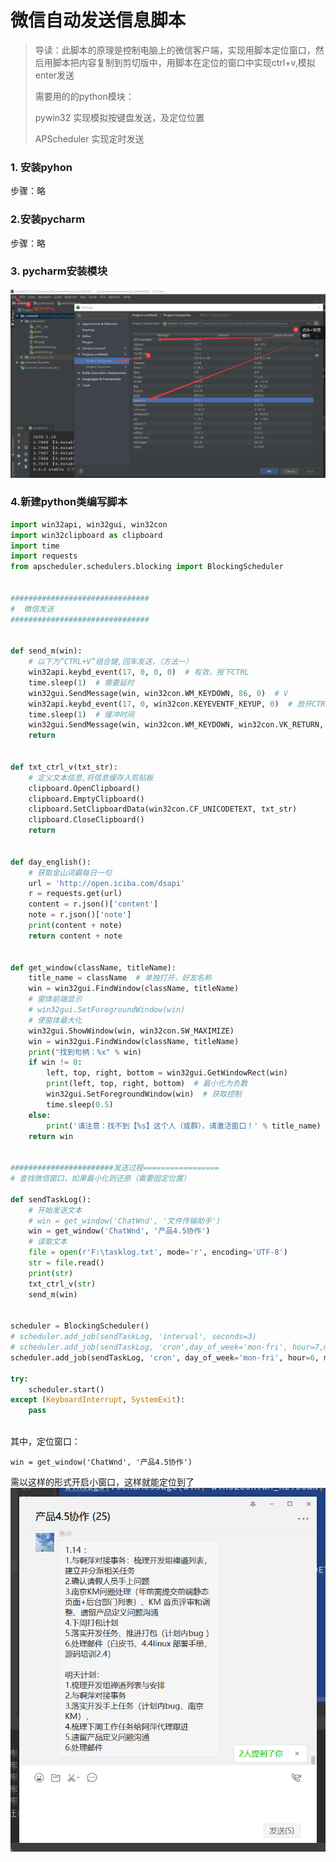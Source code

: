 # 微信自动发送信息脚本

> 导读：此脚本的原理是控制电脑上的微信客户端，实现用脚本定位窗口，然后用脚本把内容复制到剪切版中，用脚本在定位的窗口中实现ctrl+v,模拟enter发送
>
> 需要用的的python模块：
>
> pywin32 实现模拟按键盘发送，及定位位置
>
> APScheduler 实现定时发送

### 1. 安装pyhon

步骤：略

### 2.安装pycharm

步骤：略

### 3. pycharm安装模块

![](https://raw.githubusercontent.com/sky5cai/picGoPic/master/img/20200117142030.png)

### 4.新建python类编写脚本

```python
import win32api, win32gui, win32con
import win32clipboard as clipboard
import time
import requests
from apscheduler.schedulers.blocking import BlockingScheduler


###############################
#  微信发送
###############################


def send_m(win):
    # 以下为“CTRL+V”组合键,回车发送，（方法一）
    win32api.keybd_event(17, 0, 0, 0)  # 有效，按下CTRL
    time.sleep(1)  # 需要延时
    win32gui.SendMessage(win, win32con.WM_KEYDOWN, 86, 0)  # V
    win32api.keybd_event(17, 0, win32con.KEYEVENTF_KEYUP, 0)  # 放开CTRL
    time.sleep(1)  # 缓冲时间
    win32gui.SendMessage(win, win32con.WM_KEYDOWN, win32con.VK_RETURN, 0)  # 回车发送
    return


def txt_ctrl_v(txt_str):
    # 定义文本信息,将信息缓存入剪贴板
    clipboard.OpenClipboard()
    clipboard.EmptyClipboard()
    clipboard.SetClipboardData(win32con.CF_UNICODETEXT, txt_str)
    clipboard.CloseClipboard()
    return


def day_english():
    # 获取金山词霸每日一句
    url = 'http://open.iciba.com/dsapi'
    r = requests.get(url)
    content = r.json()['content']
    note = r.json()['note']
    print(content + note)
    return content + note


def get_window(className, titleName):
    title_name = className  # 单独打开，好友名称
    win = win32gui.FindWindow(className, titleName)
    # 窗体前端显示
    # win32gui.SetForegroundWindow(win)
    # 使窗体最大化
    win32gui.ShowWindow(win, win32con.SW_MAXIMIZE)
    win = win32gui.FindWindow(className, titleName)
    print("找到句柄：%x" % win)
    if win != 0:
        left, top, right, bottom = win32gui.GetWindowRect(win)
        print(left, top, right, bottom)  # 最小化为负数
        win32gui.SetForegroundWindow(win)  # 获取控制
        time.sleep(0.5)
    else:
        print('请注意：找不到【%s】这个人（或群），请激活窗口！' % title_name)
    return win


#######################发送过程=================
# 查找微信窗口，如果最小化则还原（需要固定位置）

def sendTaskLog():
    # 开始发送文本
    # win = get_window('ChatWnd', '文件传输助手')
    win = get_window('ChatWnd', '产品4.5协作')
    # 读取文本
    file = open(r'F:\tasklog.txt', mode='r', encoding='UTF-8')
    str = file.read()
    print(str)
    txt_ctrl_v(str)
    send_m(win)


scheduler = BlockingScheduler()
# scheduler.add_job(sendTaskLog, 'interval', seconds=3)
# scheduler.add_job(sendTaskLog, 'cron',day_of_week='mon-fri', hour=7,minute=31,second='10',misfire_grace_time=30)
scheduler.add_job(sendTaskLog, 'cron', day_of_week='mon-fri', hour=6, minute=55, second='10', misfire_grace_time=30)

try:
    scheduler.start()
except (KeyboardInterrupt, SystemExit):
    pass



```

其中，定位窗口：

```
win = get_window('ChatWnd', '产品4.5协作')
```

需以这样的形式开启小窗口，这样就能定位到了
![](https://raw.githubusercontent.com/sky5cai/picGoPic/master/img/20200117142404.png)